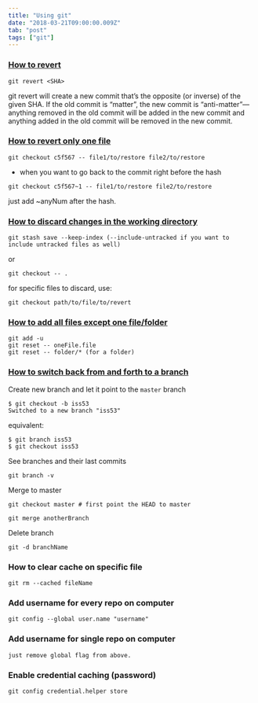 ```yaml
---
title: "Using git"
date: "2018-03-21T09:00:00.009Z"
tab: "post"
tags: ["git"]
---
```

### [How to revert](https://blog.github.com/2015-06-08-how-to-undo-almost-anything-with-git/)
```
git revert <SHA>
```
git revert will create a new commit that’s the opposite (or inverse) of the given SHA. If the old commit is “matter”, the new commit is “anti-matter”—anything removed in the old commit will be added in the new commit and anything added in the old commit will be removed in the new commit.

### [How to revert only one file](https://stackoverflow.com/questions/215718/reset-or-revert-a-specific-file-to-a-specific-revision-using-git)
```
git checkout c5f567 -- file1/to/restore file2/to/restore
```

+ when you want to go back to the commit right before the hash
```
git checkout c5f567~1 -- file1/to/restore file2/to/restore
```
just add ~anyNum after the hash.

### [How to discard changes in the working directory](https://stackoverflow.com/questions/52704/how-do-i-discard-unstaged-changes-in-git)
```
git stash save --keep-index (--include-untracked if you want to include untracked files as well) 
```

or 

```
git checkout -- .
```

for specific files to discard, use:

```
git checkout path/to/file/to/revert
```

### [How to add all files except one file/folder](https://stackoverflow.com/questions/4475457/add-all-files-to-a-commit-except-a-single-file)
```
git add -u
git reset -- oneFile.file
git reset -- folder/* (for a folder)
```

### [How to switch back from and forth to a branch](https://git-scm.com/book/en/v2/Git-Branching-Basic-Branching-and-Merging)
Create new branch and let it point to the `master` branch
```
$ git checkout -b iss53
Switched to a new branch "iss53"
```
equivalent:
```
$ git branch iss53
$ git checkout iss53
```

See branches and their last commits 
```
git branch -v
```

Merge to master
```
git checkout master # first point the HEAD to master

git merge anotherBranch
```

Delete branch
```
git -d branchName
```

### How to clear cache on specific file
```
git rm --cached fileName
```

### Add username for every repo on computer
```
git config --global user.name "username"
```

### Add username for single repo on computer
```
just remove global flag from above. 
```

### Enable credential caching (password)
```
git config credential.helper store
```
